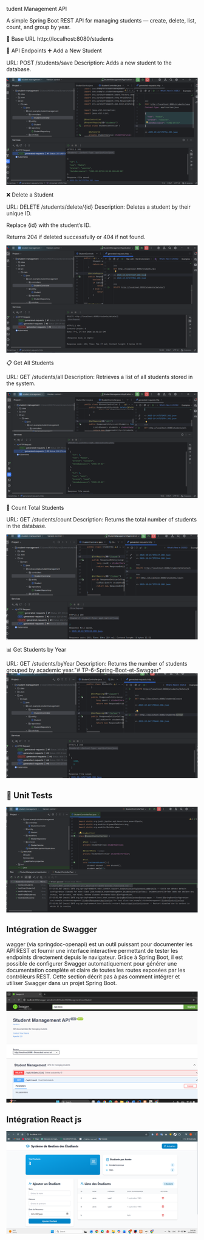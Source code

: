 tudent Management API

A simple Spring Boot REST API for managing students — create, delete, list, count, and group by year.

📍 Base URL
http://localhost:8080/students

🧩 API Endpoints
➕ Add a New Student

URL:
POST /students/save
Description:
Adds a new student to the database.

![Screenshot](images/save.png)


❌ Delete a Student

URL:
DELETE /students/delete/{id}
Description:
Deletes a student by their unique ID.

Replace {id} with the student’s ID.

Returns 204 if deleted successfully or 404 if not found.

![Screenshot](images/delete.png)

📋 Get All Students

URL:
GET /students/all
Description:
Retrieves a list of all students stored in the system.

![Screenshot](images/all.png)

🔢 Count Total Students

URL:
GET /students/count
Description:
Returns the total number of students in the database.

![Screenshot](images/count.png)

📊 Get Students by Year

URL:
GET /students/byYear
Description:
Returns the number of students grouped by academic year."# TP-6-Spring-Boot-et-Swagger" 
![Screenshot](images/byYear.png)



## 🧪 Unit Tests

![Screenshot](images/test.png)


##  Intégration de Swagger
wagger (via springdoc-openapi) est un outil puissant pour documenter les API REST et fournir une interface interactive permettant de tester les endpoints directement depuis le navigateur.
Grâce à Spring Boot, il est possible de configurer Swagger automatiquement pour générer une documentation complète et claire de toutes les routes exposées par les contrôleurs REST.
Cette section décrit pas à pas comment intégrer et utiliser Swagger dans un projet Spring Boot.

![Screenshot](images/swagger.png)


##  Intégration React js 

![Screenshot](images/react.png)

